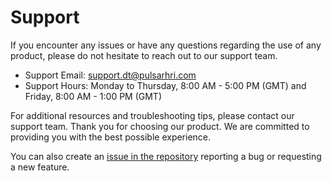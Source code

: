 # Support

If you encounter any issues or have any questions regarding the use of any product, please do not hesitate to reach out to our support team. 

* Support Email: support.dt@pulsarhri.com
* Support Hours: Monday to Thursday, 8:00 AM - 5:00 PM (GMT) and Friday, 8:00 AM - 1:00 PM (GMT) 


For additional resources and troubleshooting tips, please contact our support team.
Thank you for choosing our product. We are committed to providing you with the best possible experience.

You can also create an [issue in the repository](https://github.com/PulsarHRI/pulsarhri.github.io/issues/new/choose) reporting a bug or requesting a new feature.
